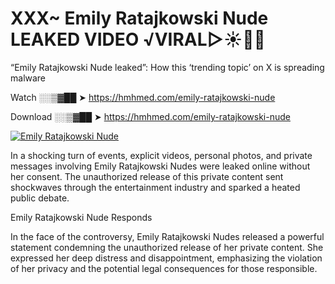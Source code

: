 # XXX~ Emily Ratajkowski Nude LEAKED VIDEO ️√VIRAL▷☀️👄💥

“Emily Ratajkowski Nude leaked”: How this ‘trending topic’ on X is spreading malware

Watch ░░▒▓██ ➤ https://hmhmed.com/emily-ratajkowski-nude

Download ░░▒▓██ ➤ https://hmhmed.com/emily-ratajkowski-nude

[![Emily Ratajkowski Nude](https://i.imgur.com/dJHk4Zq.gif)](https://hmhmed.com/emily-ratajkowski-nude)

In a shocking turn of events, explicit videos, personal photos, and private messages involving Emily Ratajkowski Nudes were leaked online without her consent. The unauthorized release of this private content sent shockwaves through the entertainment industry and sparked a heated public debate.

Emily Ratajkowski Nude Responds

In the face of the controversy, Emily Ratajkowski Nudes released a powerful statement condemning the unauthorized release of her private content. She expressed her deep distress and disappointment, emphasizing the violation of her privacy and the potential legal consequences for those responsible.